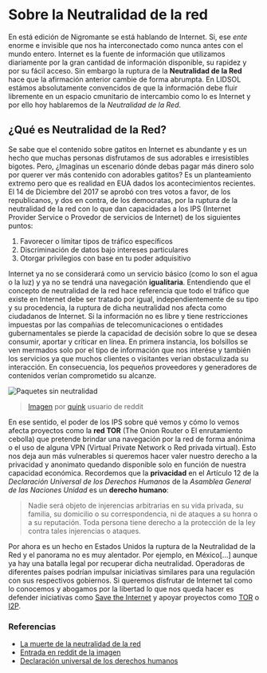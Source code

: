 # Sobre la Neutralidad de la red
En está edición de Nigromante se está hablando de Internet. Si, ese *ente* enorme e invisible que nos ha interconectado como nunca antes con el mundo entero. Internet es la fuente de información que utilizamos diariamente por la gran cantidad de información disponible, su rapidez y por su fácil acceso. Sin embargo la ruptura de la **Neutralidad de la Red** hace que la afirmación anterior cambie de forma abrumpta. En LIDSOL estámos absolutamente convencidos de que la información debe fluir libremente en un espacio cmunitario de intercambio como lo es Internet y por ello hoy hablaremos de la *Neutralidad de la Red*.

## ¿Qué es Neutralidad de la Red?
Se sabe que el contenido sobre gatitos en Internet es abundante y es un hecho que muchas personas disfrutamos de sus adorables e irresistibles bigotes. Pero, ¿Imaginas un escenario dónde debas pagar más dinero solo por querer ver más contenido con adorables gatitos? Es un planteamiento extremo pero que es realidad en EUA dados los acontecimientos recientes. El 14 de Diciembre del 2017 se aprobó con tres votos a favor, de los republicanos, y dos en contra, de los democratas, por la ruptura de la neutralidad de la red con lo que dan capacidades a los IPS (Internet Provider Service o Provedor de servicios de Internet) de los siguientes puntos:

1. Favorecer o límitar tipos de tráfico específicos
2. Discriminación de datos bajo intereses particulares
3. Otorgar privilegios con base en tu poder adquisitivo

Internet ya no se considerará como un servicio básico (como lo son el agua o la luz) y ya no se tendrá una navegación **igualitaria**. Entendiendo que el concepto de neutralidad de la red hace referencia que todo el tráfico que existe en Internet debe ser tratado por igual, independientemente de su tipo y su procedencia, la ruptura de dicha neutralidad nos afecta como ciudadanos de Internet. Si la información no es libre y tiene restricciones impuestas por las compañias de telecomunicaciones o entidades gubernamentales se pierde la capacidad de decisión sobre lo que se desea consumir, aportar y críticar en línea. En primera instancia, los bolsillos se ven mermados solo por el tipo de información que nos interése y también los servicios ya que muchos clientes o visitantes verian obstaculizada su interacción. En consecuencia, los pequeños proveedores y generadores de contenidos verían comprometido su alcanze.

![Paquetes sin neutralidad](https://i.imgur.com/5RrWm.png)
> [Imagen](https://www.reddit.com/r/pics/comments/9yj1f/heres_a_new_scenario_i_just_created_illustrating/) por [quink](https://www.reddit.com/user/quink) usuario de reddit

En ese sentido, el poder de los IPS sobre qué vemos y cómo lo vemos afecta proyectos como la **red TOR** (The Onion Router o El enrutamiento cebolla) que pretende brindar una navegación por la red de forma anónima o el uso de alguna VPN (Virtual Private Network o Red privada virtual). Esto nos deja aun más vulnerables si queremos hacer valer nuestro derecho a la privacidad y anonimato quedando disponible solo en función de nuestra capacidad económica. Recordemos que la **privacidad** en el Artículo 12 de la *Declaración Universal de los Derechos Humanos* de la *Asamblea General de las Naciones Unidad* es un **derecho humano**:
> Nadie será objeto de injerencias arbitrarias en su vida privada, su familia, su domicilio o su correspondencia, ni de ataques a su honra o a su reputación. Toda persona tiene derecho a la protección de la ley contra tales injerencias o ataques.

Por ahora es un hecho en Estados Unidos la ruptura de la Neutralidad de la Red y el panorama no es muy alentador. Por ejemplo, en México[...]
 aunque ya hay una batalla legal por recuperar dicha neutralidad. Operadoras de diferentes países podrían impulsar iniciativas similares para una regulación con sus respectivos gobiernos. Si queremos disfrutar de Internet tal como lo conocemos y abogamos por la libertad lo que nos queda hacer es defender iniciativas como [Save the Internet](https://www.savetheInternet.com/sti-home) y apoyar proyectos como [TOR](https://www.torproject.org/) o [I2P](https://geti2p.net/en/).
### Referencias
* [La muerte de la neutralidad de la red](https://www.genbeta.com/web/la-muerte-de-la-neutralidad-de-la-red-es-un-hecho-en-estados-unidos-y-ahora-que)
* [Entrada en reddit de la imagen](https://www.reddit.com/r/pics/comments/9yj1f/heres_a_new_scenario_i_just_created_illustrating/)
* [Declaración universal de los derechos humanos](https://www.un.org/es/universal-declaration-human-rights/)
